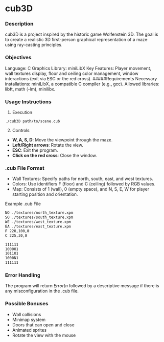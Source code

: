 # cub3D

### Description
cub3D is a project inspired by the historic game Wolfenstein 3D. The goal is to create a realistic 3D first-person graphical representation of a maze using ray-casting principles.

### Objectives
Language: C
Graphics Library: miniLibX
Key Features: Player movement, wall textures display, floor and ceiling color management, window interactions (exit via ESC or the red cross).
#####Requirements
Necessary installations: miniLibX, a compatible C compiler (e.g., gcc).
Allowed libraries: libft, math (-lm), minilibx.

### Usage Instructions

1. Execution
   
`
./cub3D path/to/scene.cub
`

2. Controls
   

- **W, A, S, D**: Move the viewpoint through the maze.
- **Left/Right arrows**: Rotate the view.
- **ESC**: Exit the program.
- **Click on the red cross**: Close the window.

### .cub File Format
- Wall Textures: Specify paths for north, south, east, and west textures.
- Colors: Use identifiers F (floor) and C (ceiling) followed by RGB values.
- Map: Consists of 1 (wall), 0 (empty space), and N, S, E, W for player starting position and orientation.

Example .cub File

```bash
NO ./textures/north_texture.xpm
SO ./textures/south_texture.xpm
WE ./textures/west_texture.xpm
EA ./textures/east_texture.xpm
F 220,100,0
C 225,30,0

111111
100001
101101
1000N1
111111
```

### Error Handling
The program will return *Error\n* followed by a descriptive message if there is any misconfiguration in the .cub file.

### Possible Bonuses
- Wall collisions
- Minimap system
- Doors that can open and close
- Animated sprites
- Rotate the view with the mouse
